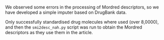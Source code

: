 We observed some errors in the processing of Mordred descriptors, so we have developed a simple imputer based on DrugBank data.

Only successfully standardised drug molecules where used (over 8,0000), and then the `smi2desc_nah.py` script was run to obtain the Mordred descriptors as they use them in the article.